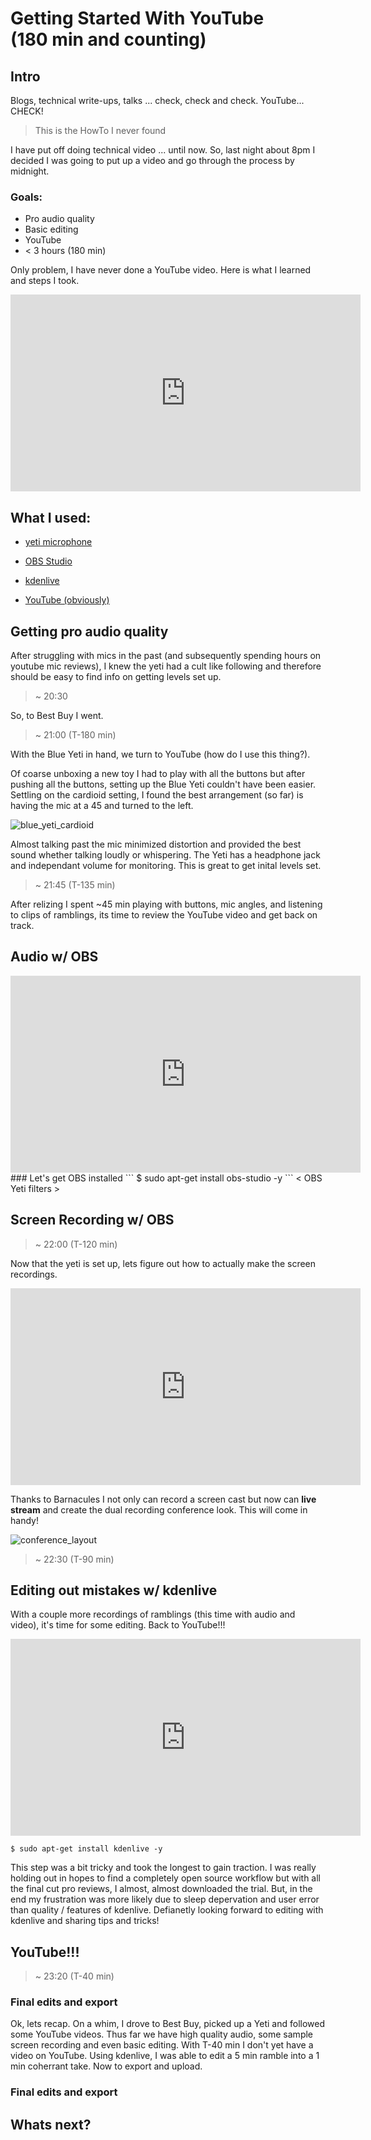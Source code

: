 # Getting Started With YouTube <br /> (180 min and counting)

## Intro
Blogs, technical write-ups, talks ... check, check and check. YouTube... CHECK! 
  > This is the HowTo I never found

I have put off doing technical video ... until now.
So, last night about 8pm I decided I was going to put up a video and go through the process by midnight. 

  ### Goals:
  - Pro audio quality 
  - Basic editing 
  - YouTube 
  - < 3 hours (180 min) 

Only problem, I have never done a YouTube video. 
Here is what I learned and steps I took. 

<iframe width="560" height="315" src="https://www.youtube.com/embed/Nspv5iSmm_A" frameborder="0" allowfullscreen></iframe>

## What I used: 
* [yeti microphone](http://www.bluemic.com/products/yeti/)

* [OBS Studio](https://obsproject.com/)

* [kdenlive](https://obsproject.com/)

* [YouTube (obviously)](https://youtube.com/)

## Getting pro audio quality
After struggling with mics in the past (and subsequently spending hours on youtube mic reviews), 
I knew the yeti had a cult like following and therefore should be easy to find info on getting levels set up. 

> ~ 20:30 


So, to Best Buy I went. 

> ~ 21:00 (T-180 min) 


With the Blue Yeti in hand, we turn to YouTube (how do I use this thing?).  

Of coarse unboxing a new toy I had to play with all the buttons but after pushing all the buttons, setting up the Blue Yeti couldn't have been easier. 
Settling on the cardioid setting, I found the best arrangement (so far) is having the mic at a 45 and turned to the left. 

![blue_yeti_cardioid](/images/blue_yeti_cardioid.jpg)

Almost talking past the mic minimized distortion and provided the best sound whether talking loudly or whispering.
The Yeti has a headphone jack and independant volume for monitoring. This is great to get inital levels set.

> ~ 21:45 (T-135 min)

After relizing I spent ~45 min playing with buttons, mic angles, and listening to clips of ramblings, its time to review the YouTube video and get back on track.  

## Audio w/ OBS 

<iframe width="560" height="315" src="https://www.youtube.com/embed/YcDiBTQhgxs" frameborder="0" allowfullscreen></iframe>

<br /> 
### Let's get OBS installed
```
$ sudo apt-get install obs-studio -y
```
< OBS Yeti filters > 


## Screen Recording w/ OBS

> ~ 22:00 (T-120 min)

Now that the yeti is set up, lets figure out how to actually make the screen recordings.
<iframe width="560" height="315" src="https://www.youtube.com/embed/GbbzrRIhTgc" frameborder="0" allowfullscreen></iframe>

Thanks to Barnacules I not only can record a screen cast but now can **live stream** and create the dual recording conference look. This will come in handy!

![conference_layout](/images/conference_layout.jpg)

> ~ 22:30 (T-90 min)

## Editing out mistakes w/ kdenlive
With a couple more recordings of ramblings (this time with audio and video), it's time for some editing. Back to YouTube!!! 

<iframe width="560" height="315" src="https://www.youtube.com/embed/zDtmP-_XtEU" frameborder="0" allowfullscreen></iframe>


```
$ sudo apt-get install kdenlive -y 
```

This step was a bit tricky and took the longest to gain traction. I was really holding out in hopes to find a completely open source
workflow but with all the final cut pro reviews, I almost, almost downloaded the trial. But, in the end my frustration was more likely
due to sleep depervation and user error than quality / features of kdenlive. Defianetly looking forward to editing with kdenlive and sharing tips and tricks!

## YouTube!!!

> ~ 23:20 (T-40 min)

### Final edits and export 
Ok, lets recap. On a whim, I drove to Best Buy, picked up a Yeti and followed some YouTube videos. Thus far we have
high quality audio, some sample screen recording and even basic editing. With T-40 min I don't yet have a video on YouTube. 
Using kdenlive, I was able to edit a 5 min ramble into a 1 min coherrant take. Now to export and upload. 


### Final edits and export 


## Whats next?

